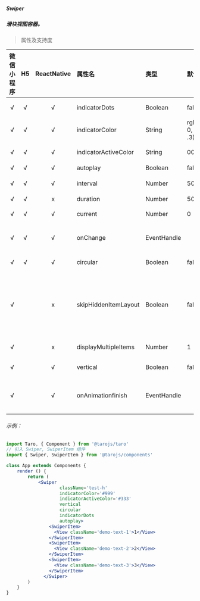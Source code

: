 ##### Swiper
##### 滑块视图容器。

> 属性及支持度

| 微信小程序 | H5 | ReactNative| 属性名 | 类型 | 默认值 | 说明 |
| :-: | :-: | :-: | :- | :- | :- | :- |
| √ | √ | √ | indicatorDots           | Boolean     | false             | 是否显示面板指示点                                           |
| √ | √ | √ | indicatorColor          | String      | rgba(0, 0, 0, .3) | 指示点颜色                                                   |
| √ | √ | √ | indicatorActiveColor    | String      | 000               | 当前选中的指示点颜色                                         |
| √ | √ | √ | autoplay                | Boolean     | false             | 是否自动切换                                                 |
| √ | √ | √ | interval                | Number      | 5000              | 自动切换时间间隔                                             |
| √ | √ | x | duration                | Number      | 500               | 滑动动画时长                                                 |
| √ | √ | √ | current                 | Number      | 0                 | 当前所在滑块的 index                                         |
| √ | √ | √ | onChange              | EventHandle |                   | current 改变时会触发 change 事件                             |
| √ | √ | √ | circular                | Boolean     | false             | 是否采用衔接滑动                                             |
| √ |   | x | skipHiddenItemLayout | Boolean     | false             | 是否跳过未显示的滑块布局，设为 true 可优化复杂情况下的滑动性能，但会丢失隐藏状态滑块的布局信息 |
| √ |   | x | displayMultipleItems  | Number      | 1                 | 同时显示的滑块数量                                           |
| √ |   | √ | vertical                | Boolean     | false             | 滑动方向是否为纵向                                           |
| √ |   | √ | onAnimationfinish     | EventHandle |                   | 动画结束时会触发 animationfinish 事件                        |

###### 示例：
```jsx
import Taro, { Component } from '@tarojs/taro'
// 引入 Swiper, SwiperItem 组件
import { Swiper, SwiperItem } from '@tarojs/components'

class App extends Components {
	render () {
	    return (
	        <Swiper
                    className='test-h'
                    indicatorColor='#999'
                    indicatorActiveColor='#333'
                    vertical
                    circular
                    indicatorDots
                    autoplay>
                <SwiperItem>
                  <View className='demo-text-1'>1</View>
                </SwiperItem>
                <SwiperItem>
                  <View className='demo-text-2'>2</View>
                </SwiperItem>
                <SwiperItem>
                  <View className='demo-text-3'>3</View>
                </SwiperItem>
              </Swiper>
		)
	}
}
```
